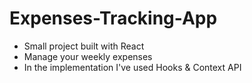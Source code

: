 # Expenses-Tracking-App
- Small project built with React 
- Manage your weekly expenses
- In the implementation I've used Hooks & Context API
